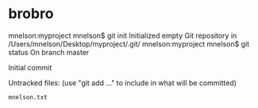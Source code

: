 # brobro 
mnelson:myproject mnelson$ git init
Initialized empty Git repository in /Users/mnelson/Desktop/myproject/.git/
mnelson:myproject mnelson$ git status
On branch master

Initial commit

Untracked files:
  (use "git add <file>..." to include in what will be committed)

	mnelson.txt
